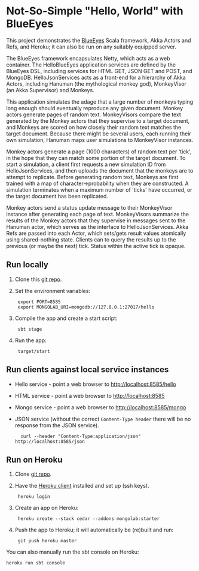 Not-So-Simple "Hello, World" with BlueEyes
==========================================

This project demonstrates the [BlueEyes](https://github.com/jdegoes/blueeyes) Scala framework, Akka Actors and Refs,
and Heroku; it can also be run on any suitably equipped server.

The BlueEyes framework encapsulates Netty, which acts as a web container. The HelloBlueEyes application services are
defined by the BlueEyes DSL, including services for HTML GET, JSON GET and POST, and MongoDB. HelloJsonServices acts as a
front-end for a hierarchy of Akka Actors, including Hanuman (the mythological monkey god), MonkeyVisor (an Akka
Supervisor) and Monkeys.

This application simulates the adage that a large number of monkeys typing long enough should eventually reproduce any
given document. Monkey actors generate pages of random text. MonkeyVisors compare the text generated
by the Monkey actors that they supervise to a target document, and Monkeys are scored on how closely their random
text matches the target document. Because there might be several users, each running their own simulation, Hanuman maps
user simulations to MonkeyVisor instances.

Monkey actors generate a page (1000 characters) of random text per 'tick', in the hope that they can match some portion
of the target document. To start a simulation, a client first requests a new simulation ID from HelloJsonServices, and
then uploads the document that the monkeys are to attempt to replicate. Before generating random text, Monkeys are first
trained with a map of character->probability when they are constructed. A simulation terminates when a maximum number of
'ticks' have occurred, or the target document has been replicated.

Monkey actors send a status update message to their MonkeyVisor instance after generating each page of text.
MonkeyVisors summarize the results of the Monkey actors that they supervise in messages sent to the Hanuman actor, which
serves as the interface to HelloJsonServices. Akka Refs are passed into each Actor, which sets/gets result values
atomically using shared-nothing state. Clients can to query the results up to the previous (or maybe the next) tick.
Status within the active tick is opaque.

Run locally
--------------

1. Clone this [git repo](https://github.com/jamesward/helloblueeyes).

2. Set the environment variables:

        export PORT=8585
        export MONGOLAB_URI=mongodb://127.0.0.1:27017/hello

3. Compile the app and create a start script:

        sbt stage

4. Run the app:

        target/start


Run clients against local service instances
----------------------------------------------

* Hello service - point a web browser to [http://localhost:8585/hello](http://localhost:8585/hello)
* HTML service - point a web browser to [http://localhost:8585](http://localhost:8585)
* Mongo service - point a web browser to [http://localhost:8585/mongo](http://localhost:8585/mongo)
* JSON service (without the correct `Content-Type header` there will be no response from the JSON service).

        curl --header "Content-Type:application/json" http://localhost:8585/json


Run on Heroku
----------------

1. Clone  [git repo](https://github.com/jamesward/helloblueeyes).

2. Have the [Heroku client](http://toolbelt.herokuapp.com/) installed and set up (ssh keys).

        heroku login

3. Create an app on Heroku:

        heroku create --stack cedar --addons mongolab:starter

4. Push the app to Heroku; it will automatically be (re)built and run:

        git push heroku master


You can also manually run the sbt console on Heroku:

    heroku run sbt console
